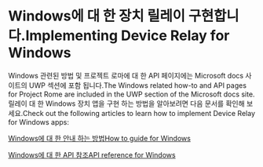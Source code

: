 # <a name="implementing-device-relay-for-windows"></a><span data-ttu-id="61c94-101">Windows에 대 한 장치 릴레이 구현합니다.</span><span class="sxs-lookup"><span data-stu-id="61c94-101">Implementing Device Relay for Windows</span></span>

<span data-ttu-id="61c94-102">Windows 관련된 방법 및 프로젝트 로마에 대 한 API 페이지에는 Microsoft docs 사이트의 UWP 섹션에 포함 됩니다.</span><span class="sxs-lookup"><span data-stu-id="61c94-102">The Windows related how-to and API pages for Project Rome are included in the UWP section of the Microsoft docs site.</span></span> <span data-ttu-id="61c94-103">릴레이 대 한 Windows 장치 앱을 구현 하는 방법을 알아보려면 다음 문서를 확인해 보세요.</span><span class="sxs-lookup"><span data-stu-id="61c94-103">Check out the following articles to learn how to implement Device Relay for Windows apps:</span></span>

[<span data-ttu-id="61c94-104">Windows에 대 한 안내 하는 방법</span><span class="sxs-lookup"><span data-stu-id="61c94-104">How to guide for Windows</span></span>](https://docs.microsoft.com/windows/uwp/launch-resume/connected-apps-and-devices)

[<span data-ttu-id="61c94-105">Windows에 대 한 API 참조</span><span class="sxs-lookup"><span data-stu-id="61c94-105">API reference for Windows</span></span>](https://docs.microsoft.com/uwp/api/Windows.System.RemoteSystems)